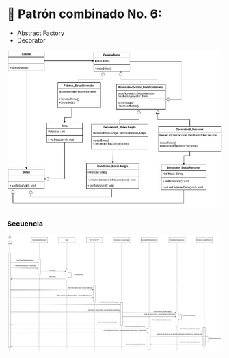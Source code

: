 # 🥾 Patrón combinado No. 6: 
- Abstract Factory
- Decorator

![image6](https://raw.githubusercontent.com/TanZng/patrones-combinados/main/6-Patron/diagramas/6PatronCombinado.jpg)

### Secuencia

![secuencia6](https://raw.githubusercontent.com/TanZng/patrones-combinados/main/6-Patron/diagramas/6Diagrama%20de%20secuencia.jpg)
